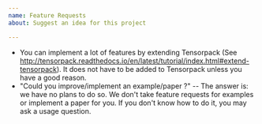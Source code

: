 ```yaml
---
name: Feature Requests
about: Suggest an idea for this project

---
```


+ You can implement a lot of features by extending Tensorpack
  (See http://tensorpack.readthedocs.io/en/latest/tutorial/index.html#extend-tensorpack).
  It does not have to be added to Tensorpack unless you have a good reason.
+ "Could you improve/implement an example/paper ?" 
  -- The answer is: we have no plans to do so. We don't take feature requests for
  examples or implement a paper for you. If you don't know how to do it, you may ask a usage question.
